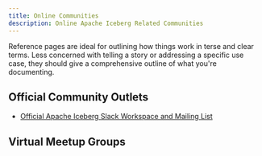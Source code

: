 ```yaml
---
title: Online Communities
description: Online Apache Iceberg Related Communities
---
```


Reference pages are ideal for outlining how things work in terse and clear terms.
Less concerned with telling a story or addressing a specific use case, they should give a comprehensive outline of what you're documenting.

## Official Community Outlets

- [Official Apache Iceberg Slack Workspace and Mailing List](https://iceberg.apache.org/community/)

## Virtual Meetup Groups

